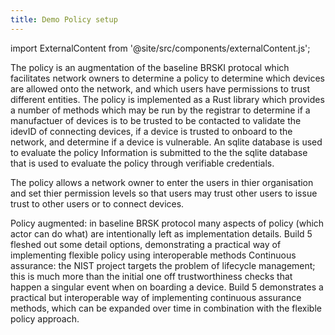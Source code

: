 ```yaml
---
title: Demo Policy setup
---
```



import ExternalContent from '@site/src/components/externalContent.js';

The policy is an augmentation of the baseline BRSKI protocal which facilitates network owners to determine a policy to determine which devices are allowed onto the network, and which users have permissions to trust different entities. The policy is implemented as a Rust library which provides a number of methods which may be run by the registrar to determine if a manufactuer of devices is to be trusted to be contacted to validate the idevID of connecting devices, if a device is trusted to onboard to the network, and determine if a device is vulnerable. An sqlite database is used to evaluate the policy Information is submitted to the the sqlite database that is used to evaluate the policy through verifiable credentials.

The policy allows a network owner to enter the users in thier organisation and set thier permission levels so that users may trust other users to issue trust to other users or to connect devices. 

Policy augmented: in baseline BRSK protocol many aspects of policy (which actor can do what) are intentionally left as implementation details. Build 5 fleshed out some detail options, demonstrating a practical way of implementing flexible policy using interoperable methods
Continuous assurance: the NIST project targets the problem of lifecycle management; this is much more than the initial one off trustworthiness checks that happen a singular event when on boarding a device. Build 5 demonstrates a practical but interoperable way of implementing continuous assurance methods, which can be expanded over time in combination with the flexible policy approach.

<ExternalContent link="https://raw.githubusercontent.com/nqminds/nist-brski/main/packages/schemas/README.md"/>

<ExternalContent link="https://raw.githubusercontent.com/nqminds/nist-brski/nist_policy_rust_library/packages/nist_policy/README.md"/>

<ExternalContent link="https://raw.githubusercontent.com/nqminds/nist-brski/nist-registrar-server/packages/nist_vc_rest_server/README.md"/>

<ExternalContent link="https://raw.githubusercontent.com/nqminds/nist-brski/nist-registrar-server/packages/nist_registrar_server/README.md"/>

<ExternalContent link="https://raw.githubusercontent.com/nqminds/nist-brski/nist-registrar-app/packages/registrar_demo_app/README.md"/>

